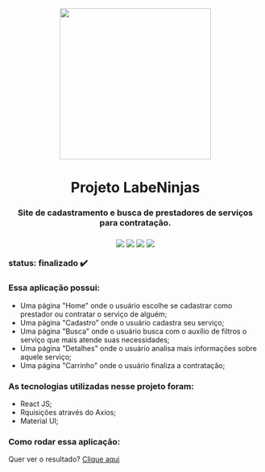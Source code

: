 <div align="center"><img src="https://i.postimg.cc/YC8JDN1K/labeninjas2-removebg-preview.png" height=300px/></div>
<h1 align="center">Projeto LabeNinjas</h1>
<h3 align="center">Site de cadastramento e busca de prestadores de serviços para contratação.<h3>
<div align="center"><img src="https://img.shields.io/badge/-processo%20de%20aprendizagem-yellow"> <img src="https://img.shields.io/badge/-React-9cf"> <img src="https://img.shields.io/badge/-CSS-blue"> <img src="https://img.shields.io/badge/-JS-yellow"></div>

status: finalizado ✔️

### Essa aplicação possui:
+ Uma página "Home" onde o usuário escolhe se cadastrar como prestador ou contratar o serviço de alguém;
+ Uma página "Cadastro" onde o usuário cadastra seu serviço;
+ Uma página "Busca" onde o usuário busca com o auxílio de filtros o serviço que mais atende suas necessidades;
+ Uma página "Detalhes" onde o usuário analisa mais informações sobre aquele serviço; 
+ Uma página "Carrinho" onde o usuário finaliza a contratação; 
  
### As tecnologias utilizadas nesse projeto foram:
+ React JS;
+ Rquisições através do Axios;  
+ Material UI;

### Como rodar essa aplicação:
Quer ver o resultado? <a href="https://crowded-earth.surge.sh/" target="_blank">Clique aqui</a>

